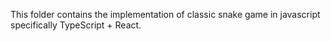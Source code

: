 This folder contains the implementation of classic snake game in javascript specifically TypeScript + React.